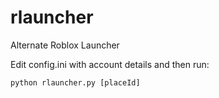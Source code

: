 # rlauncher
Alternate Roblox Launcher

Edit config.ini with account details and then run:

`python rlauncher.py [placeId]`

